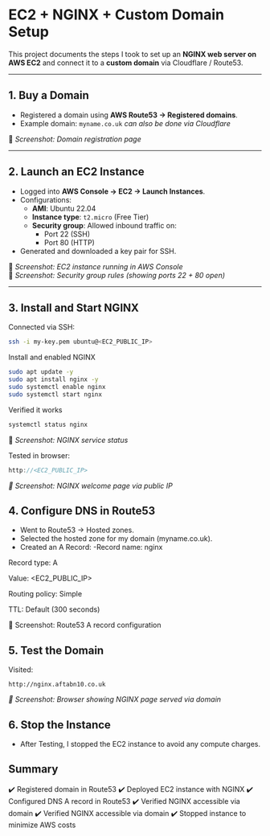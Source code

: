 # EC2 + NGINX + Custom Domain Setup

This project documents the steps I took to set up an **NGINX web server on AWS EC2** and connect it to a **custom domain** via Cloudflare / Route53.  

---

## 1. Buy a Domain
- Registered a domain using **AWS Route53 → Registered domains**.
- Example domain: `myname.co.uk`
*can also be done via Cloudflare*

📸 *Screenshot: Domain registration page*

---

## 2. Launch an EC2 Instance
- Logged into **AWS Console → EC2 → Launch Instances**.
- Configurations:
  - **AMI**: Ubuntu 22.04
  - **Instance type**: `t2.micro` (Free Tier)
  - **Security group**: Allowed inbound traffic on:
    - Port 22 (SSH)
    - Port 80 (HTTP)
- Generated and downloaded a key pair for SSH.

📸 *Screenshot: EC2 instance running in AWS Console*  
📸 *Screenshot: Security group rules (showing ports 22 + 80 open)*  

---

## 3. Install and Start NGINX
Connected via SSH:
```bash
ssh -i my-key.pem ubuntu@<EC2_PUBLIC_IP>
```

Install and enabled NGINX
```bash
sudo apt update -y
sudo apt install nginx -y
sudo systemctl enable nginx
sudo systemctl start nginx
```
Verified it works
```bash
systemctl status nginx
```
📸 *Screenshot: NGINX service status*

Tested in browser:
```cpp
http://<EC2_PUBLIC_IP>
```
*📸 Screenshot: NGINX welcome page via public IP*

## 4. Configure DNS in Route53

- Went to Route53 → Hosted zones.
- Selected the hosted zone for my domain (myname.co.uk).
- Created an A Record:
-Record name: nginx

Record type: A

Value: <EC2_PUBLIC_IP>

Routing policy: Simple

TTL: Default (300 seconds)

📸 Screenshot: Route53 A record configuration

## 5. Test the Domain

Visited:
```
http://nginx.aftabn10.co.uk
```
*📸 Screenshot: Browser showing NGINX page served via domain*

## 6. Stop the Instance 

- After Testing, I stopped the EC2 instance to avoid any compute charges.

## Summary

:heavy_check_mark: Registered domain in Route53
:heavy_check_mark: Deployed EC2 instance with NGINX
:heavy_check_mark: Configured DNS A record in Route53
:heavy_check_mark: Verified NGINX accessible via domain
:heavy_check_mark: Verified NGINX accessible via domain
:heavy_check_mark: Stopped instance to minimize AWS costs
